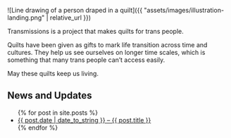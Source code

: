---
---

![Line drawing of a person draped in a quilt]({{ "assets/images/illustration-landing.png" | relative_url }})

Transmissions is a project that makes quilts for trans people.

Quilts have been given as gifts to mark life transition across time and cultures. They help us see ourselves on longer time scales, which is something that many trans people can’t access easily.

May these quilts keep us living.

## News and Updates

<ul class="posts">
{% for post in site.posts %}
  <li><a href="{{ post.url | relative_url }}">{{ post.date | date_to_string }} – {{ post.title }}</a></li>
{% endfor %}
</ul>
